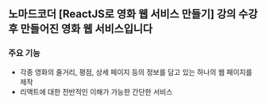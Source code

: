 ## 노마드코더 [ReactJS로 영화 웹 서비스 만들기] 강의 수강 후 만들어진 영화 웹 서비스입니다

### 주요 기능
- 각종 영화의 줄거리, 평점, 상세 페이지 등의 정보를 담고 있는 하나의 웹 페이지를 제작
- 리액트에 대한 전반적인 이해가 가능한 간단한 서비스 
